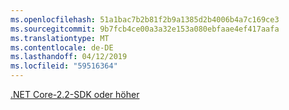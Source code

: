 ```yaml
---
ms.openlocfilehash: 51a1bac7b2b81f2b9a1385d2b4006b4a7c169ce3
ms.sourcegitcommit: 9b7fcb4ce00a3a32e153a080ebfaae4ef417aafa
ms.translationtype: MT
ms.contentlocale: de-DE
ms.lasthandoff: 04/12/2019
ms.locfileid: "59516364"
---
```

[.NET Core-2.2-SDK oder höher](https://www.microsoft.com/net/download/all)
